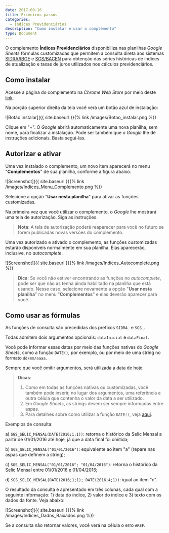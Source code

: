 ```yaml
---
date: 2017-09-16
title: Primeiros passos
categories:
  - Índices Previdenciários
description: "Como instalar e usar o complemento"
type: Document
---
```

O complemento **Índices Previdenciários** disponibiliza nas planilhas *Google Sheets* fórmulas customizadas que permitem a consulta direta aos sistemas <a href="https://sidra.ibge.gov.br/home/abate/brasil" target="_blank">SIDRA/IBGE</a> e <a href="https://www3.bcb.gov.br/sgspub/localizarseries/localizarSeries.do?method=prepararTelaLocalizarSeries" target="_blank">SGS/BACEN</a> para obtenção das séries históricas de índices de atualização e taxas de juros utilizados nos cálculos previdenciários.

## Como instalar

Acesse a página do complemento na *Chrome Web Store* por meio deste <a href="https://chrome.google.com/webstore/detail/%C3%ADndices-previdenci%C3%A1rios/gjllgdjhcjmkpkpihigkighfegolinek?hl=pt-BR" target="_blank">link</a>.

Na porção superior direita da tela você verá um botão azul de instalação:

![Botão instalar]({{ site.baseurl }}{% link /images/Botao_instalar.png %})

Clique em "+". O *Google* abrirá automaticamente uma nova planilha, sem nome, para finalizar a instalação. Pode ser também que o *Google* lhe dê instruções adicionais. Basta segui-las.

## Autorizar e ativar

Uma vez instalado o complemento, um novo item aparecerá no menu "**Complementos**" de sua planilha, conforme a figura abaixo.

![Screenshot]({{ site.baseurl }}{% link /images/Indices_Menu_Complemento.png %})

Selecione a opção "**Usar nesta planilha**" para ativar as funções customizadas.

Na primeira vez que você utilizar o complemento, o *Google* lhe mostrará uma tela de autorização. Siga as instruções.

> **Nota**: A tela de autorização poderá reaparecer para você no futuro se forem publicadas novas versões do complemento.

Uma vez autorizado e ativado o complemento, as funções customizadas estarão disponíveis normalmente em sua planilha. Elas aparecerão, inclusive, no *autocomplete*.

![Screenshot]({{ site.baseurl }}{% link /images/Indices_Autocomplete.png %})

> **Dica**: Se você não estiver encontrando as funções no *autocomplete*, pode ser que não as tenha ainda habilitado na planilha que está usando. Nesse caso, selecione novamente a opção "**Usar nesta planilha**" no menu "**Complementos**" e elas deverão aparecer para você.

## Como usar as fórmulas

As funções de consulta são precedidas dos prefixos `SIDRA_` e `SGS_`.

Todas admitem dois argumentos opcionais: `dataInicial` e `dataFinal`.

Você pode informar essas datas por meio das funções nativas do *Google Sheets*, como a função `DATE()`, por exemplo, ou por meio de uma string no formato `dd/mm/aaaa`.

Sempre que você omitir argumentos, será utilizada a data de hoje.

> **Dicas**: 
> 1) Como em todas as funções nativas ou customizadas, você também pode inserir, no lugar dos argumentos, uma referência a outra célula que contenha o valor da data a ser utilizado. 
> 2) Em *Google Sheets*, as strings devem ser sempre informadas entre aspas.
> 3) Para detalhes sobre como utilizar a função `DATE()`, veja <a href="https://support.google.com/docs/answer/3092969" target="_blank">aqui</a>.

Exemplos de consulta:

a) `SGS_SELIC_MENSAL(DATE(2016;1;1))`: retorna o histórico da Selic Mensal a partir de 01/01/2016 até hoje, já que a data final foi omitida;

b) `SGS_SELIC_MENSAL("01/01/2016")`: equivalente ao item "a" (repare nas aspas que definem a string);

c) `SGS_SELIC_MENSAL("01/01/2016"; "01/04/2016")`: retorna o histórico da Selic Mensal entre 01/01/2016 e 01/04/2016;

d) `SGS_SELIC_MENSAL(DATE(2016;1;1); DATE(2016;4;1))`: igual ao item "c".

O resultado da consulta é apresentado em três colunas, cada qual com a seguinte informação: 1) data do índice, 2) valor do índice e 3) texto com os dados da fonte. Veja abaixo:

![Screenshot]({{ site.baseurl }}{% link /images/Indices_Dados_Baixados.png %})

Se a consulta não retornar valores, você verá na célula o erro `#REF`.
